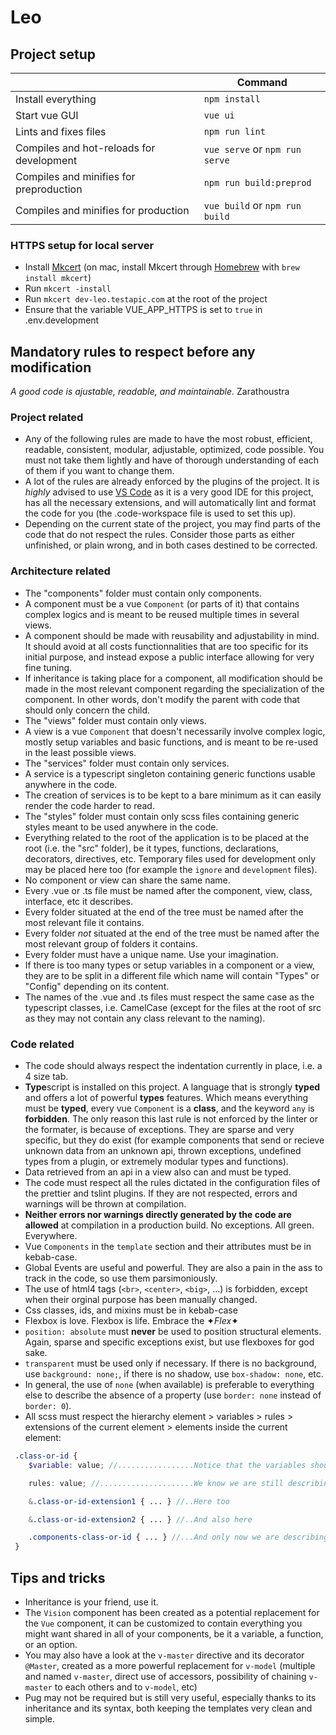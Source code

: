 # Leo

## Project setup

|                                          | Command                        |
| ---------------------------------------- | ------------------------------ |
| Install everything                       | `npm install`                  |
| Start vue GUI                            | `vue ui`                       |
| Lints and fixes files                    | `npm run lint`                 |
| Compiles and hot-reloads for development | `vue serve` or `npm run serve` |
| Compiles and minifies for preproduction  | `npm run build:preprod`        |
| Compiles and minifies for production     | `vue build` or `npm run build` |

### HTTPS setup for local server

-   Install [Mkcert](https://mkcert.org/) (on mac, install Mkcert through [Homebrew](https://brew.sh/index_fr) with `brew install mkcert`)
-   Run `mkcert -install`
-   Run `mkcert dev-leo.testapic.com` at the root of the project
-   Ensure that the variable VUE_APP_HTTPS is set to `true` in .env.development

## Mandatory rules to respect before any modification

_A good code is ajustable, readable, and maintainable._
Zarathoustra

### Project related

-   Any of the following rules are made to have the most robust, efficient, readable, consistent, modular, adjustable, optimized, code possible. You must not take them lightly and have of thorough understanding of each of them if you want to change them.
-   A lot of the rules are already enforced by the plugins of the project. It is _highly_ advised to use [VS Code](https://code.visualstudio.com/) as it is a very good IDE for this project, has all the necessary extensions, and will automatically lint and format the code for you (the .code-workspace file is used to set this up).
-   Depending on the current state of the project, you may find parts of the code that do not respect the rules. Consider those parts as either unfinished, or plain wrong, and in both cases destined to be corrected.

### Architecture related

-   The "components" folder must contain only components.
-   A component must be a vue `Component` (or parts of it) that contains complex logics and is meant to be reused multiple times in several views.
-   A component should be made with reusability and adjustability in mind. It should avoid at all costs
    functionnalities that are too specific for its initial purpose, and instead expose a public interface allowing for very fine tuning.
-   If inheritance is taking place for a component, all modification should be made in the most relevant component regarding the specialization of the component. In other words, don't modify the parent with code that should only concern the child.
-   The "views" folder must contain only views.
-   A view is a vue `Component` that doesn't necessarily involve complex logic, mostly setup variables and basic functions, and is meant to be re-used in the least possible views.
-   The "services" folder must contain only services.
-   A service is a typescript singleton containing generic functions usable anywhere in the code.
-   The creation of services is to be kept to a bare minimum as it can easily render the code harder to read.
-   The "styles" folder must contain only scss files containing generic styles meant to be used anywhere in the code.
-   Everything related to the root of the application is to be placed at the root (i.e. the "src" folder), be it types, functions, declarations, decorators, directives, etc. Temporary files used for development only may be placed here too (for example the `ignore` and `development` files).
-   No component or view can share the same name.
-   Every .vue or .ts file must be named after the component, view, class, interface, etc it describes.
-   Every folder situated at the end of the tree must be named after the most relevant file it contains.
-   Every folder _not_ situated at the end of the tree must be named after the most relevant group of folders it contains.
-   Every folder must have a unique name. Use your imagination.
-   If there is too many types or setup variables in a component or a view, they are to be split in a different file which name will contain "Types" or "Config" depending on its content.
-   The names of the .vue and .ts files must respect the same case as the typescript classes, i.e. CamelCase (except for the files at the root of src as they may not contain any class relevant to the naming).

### Code related

-   The code should always respect the indentation currently in place, i.e. a 4 size tab.
-   **Type**script is installed on this project. A language that is strongly **typed** and offers a lot of powerful **types** features. Which means everything must be **typed**, every vue `Component` is a **class**, and the keyword `any` is **forbidden**. The only reason this last rule is not enforced by the linter or the formater, is because of exceptions. They are sparse and very specific, but they do exist (for example components that send or recieve unknown data from an unknown api, thrown exceptions, undefined types from a plugin, or extremely modular types and functions).
-   Data retrieved from an api in a view also can and must be typed.
-   The code must respect all the rules dictated in the configuration files of the prettier and tslint plugins. If they are not respected, errors and warnings will be thrown at compilation.
-   **Neither errors nor warnings directly generated by the code are allowed** at compilation in a production build. No exceptions. All green. Everywhere.
-   Vue `Components` in the `template` section and their attributes must be in kebab-case.
-   Global Events are useful and powerful. They are also a pain in the ass to track in the code, so use them parsimoniously.
-   The use of html4 tags (`<br>`, `<center>`, `<big>`, ...) is forbidden, except when their orginal purpose has been manually changed.
-   Css classes, ids, and mixins must be in kebab-case
-   Flexbox is love. Flexbox is life. Embrace the ✦*Flex*✦
-   `position: absolute` must **never** be used to position structural elements. Again, sparse and specific exceptions exist, but use flexboxes for god sake.
-   `transparent` must be used only if necessary. If there is no background, use `background: none;`, if there is no shadow, use `box-shadow: none`, etc.
-   In general, the use of `none` (when available) is preferable to everything else to describe the absence of a property (use `border: none` instead of `border: 0`).
-   All scss must respect the hierarchy element > variables > rules > extensions of the current element > elements inside the current element:

```scss
 .class-or-id {
	$variable: value; //.................Notice that the variables should also be separated from the rules by a line break

	rules: value; //.....................We know we are still describing .class-or-id

	&.class-or-id-extension1 { ... } //..Here too

	&.class-or-id-extension2 { ... } //..And also here

	.components-class-or-id { ... } //...And only now we are describing its components, which will be following the same rules.
 }
```

## Tips and tricks

-   Inheritance is your friend, use it.
-   The `Vision` component has been created as a potential replacement for the `Vue` component, it can be customized to contain everything you might want shared in all of your components, be it a variable, a function, or an option.
-   You may also have a look at the `v-master` directive and its decorator `@Master`, created as a more powerful replacement for `v-model` (multiple and named `v-master`, direct use of accessors, possibility of chaining `v-master` to each others and to `v-model`, etc)
-   Pug may not be required but is still very useful, especially thanks to its inheritance and its syntax, both keeping the templates very clean and simple.
